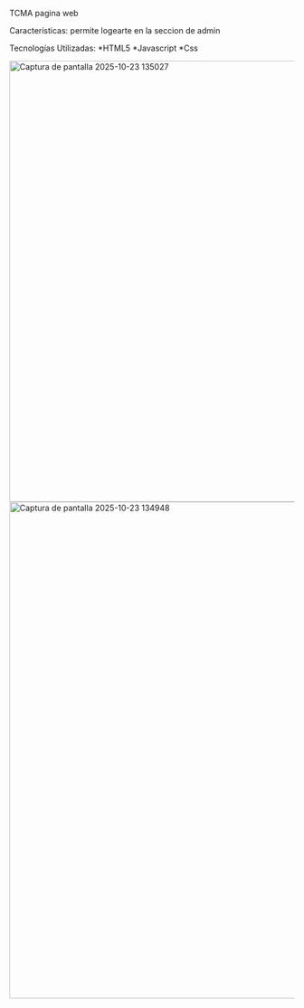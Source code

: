 TCMA pagina web

Características:
permite logearte en la seccion de admin

Tecnologías Utilizadas:
*HTML5
*Javascript
*Css

<img width="1561" height="780" alt="Captura de pantalla 2025-10-23 135027" src="https://github.com/user-attachments/assets/5d2e6fa2-0536-469e-a55e-cc8aa5692c5d" />
<img width="1864" height="878" alt="Captura de pantalla 2025-10-23 134948" src="https://github.com/user-attachments/assets/a13e5214-76ba-45d1-8bad-b9a6450e43fa" />
